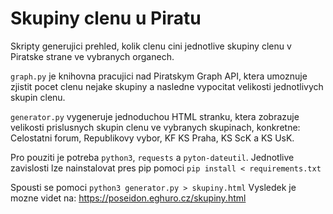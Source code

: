 # Skupiny clenu u Piratu
Skripty generujici prehled, kolik clenu cini jednotlive skupiny clenu
v Piratske strane ve vybranych organech.

`graph.py` je knihovna pracujici nad Piratskym Graph API, ktera umoznuje
zjistit pocet clenu nejake skupiny a nasledne vypocitat velikosti jednotlivych
skupin clenu.

`generator.py` vygeneruje jednoduchou HTML stranku, ktera zobrazuje velikosti
prislusnych skupin clenu ve vybranych skupinach, konkretne: Celostatni forum,
Republikovy vybor, KF KS Praha, KS ScK a KS UsK.

Pro pouziti je potreba `python3`, `requests` a `pyton-dateutil`.
Jednotlive zavislosti lze nainstalovat pres pip pomoci `pip install < requirements.txt`

Spousti se pomoci `python3 generator.py > skupiny.html`
Vysledek je mozne videt na: https://poseidon.eghuro.cz/skupiny.html
